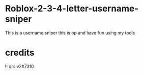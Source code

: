 # Roblox-2-3-4-letter-username-sniper
This is a username sniper this is op and have fun using my tools

# credits
!! qrs v2#7310

